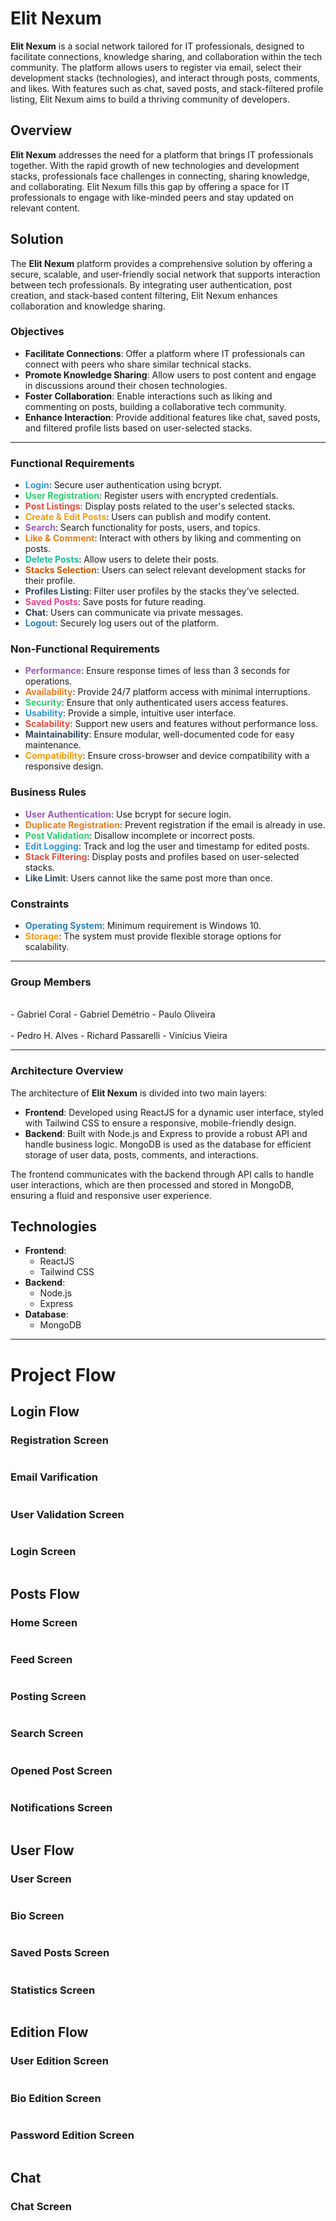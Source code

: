 # Elit Nexum

**Elit Nexum** is a social network tailored for IT professionals, designed to facilitate connections, knowledge sharing, and collaboration within the tech community. The platform allows users to register via email, select their development stacks (technologies), and interact through posts, comments, and likes. With features such as chat, saved posts, and stack-filtered profile listing, Elit Nexum aims to build a thriving community of developers.

## Overview

**Elit Nexum** addresses the need for a platform that brings IT professionals together. With the rapid growth of new technologies and development stacks, professionals face challenges in connecting, sharing knowledge, and collaborating. Elit Nexum fills this gap by offering a space for IT professionals to engage with like-minded peers and stay updated on relevant content.

## Solution

The **Elit Nexum** platform provides a comprehensive solution by offering a secure, scalable, and user-friendly social network that supports interaction between tech professionals. By integrating user authentication, post creation, and stack-based content filtering, Elit Nexum enhances collaboration and knowledge sharing.

### Objectives

- **Facilitate Connections**: Offer a platform where IT professionals can connect with peers who share similar technical stacks.
- **Promote Knowledge Sharing**: Allow users to post content and engage in discussions around their chosen technologies.
- **Foster Collaboration**: Enable interactions such as liking and commenting on posts, building a collaborative tech community.
- **Enhance Interaction**: Provide additional features like chat, saved posts, and filtered profile lists based on user-selected stacks.

---

### Functional Requirements

- <span style="color:#3498db;">**Login**</span>: Secure user authentication using bcrypt.
- <span style="color:#2ecc71;">**User Registration**</span>: Register users with encrypted credentials.
- <span style="color:#e74c3c;">**Post Listings**</span>: Display posts related to the user's selected stacks.
- <span style="color:#f39c12;">**Create & Edit Posts**</span>: Users can publish and modify content.
- <span style="color:#9b59b6;">**Search**</span>: Search functionality for posts, users, and topics.
- <span style="color:#e67e22;">**Like & Comment**</span>: Interact with others by liking and commenting on posts.
- <span style="color:#1abc9c;">**Delete Posts**</span>: Allow users to delete their posts.
- <span style="color:#d35400;">**Stacks Selection**</span>: Users can select relevant development stacks for their profile.
- <span style="color:#34495e;">**Profiles Listing**</span>: Filter user profiles by the stacks they’ve selected.
- <span style="color:#e84393;">**Saved Posts**</span>: Save posts for future reading.
- <span style="color:#2c3e50;">**Chat**</span>: Users can communicate via private messages.
- <span style="color:#2980b9;">**Logout**</span>: Securely log users out of the platform.

### Non-Functional Requirements

- <span style="color:#9b59b6;">**Performance**</span>: Ensure response times of less than 3 seconds for operations.
- <span style="color:#e67e22;">**Availability**</span>: Provide 24/7 platform access with minimal interruptions.
- <span style="color:#2ecc71;">**Security**</span>: Ensure that only authenticated users access features.
- <span style="color:#3498db;">**Usability**</span>: Provide a simple, intuitive user interface.
- <span style="color:#e74c3c;">**Scalability**</span>: Support new users and features without performance loss.
- <span style="color:#34495e;">**Maintainability**</span>: Ensure modular, well-documented code for easy maintenance.
- <span style="color:#f39c12;">**Compatibility**</span>: Ensure cross-browser and device compatibility with a responsive design.

### Business Rules

- <span style="color:#9b59b6;">**User Authentication**</span>: Use bcrypt for secure login.
- <span style="color:#e67e22;">**Duplicate Registration**</span>: Prevent registration if the email is already in use.
- <span style="color:#2ecc71;">**Post Validation**</span>: Disallow incomplete or incorrect posts.
- <span style="color:#3498db;">**Edit Logging**</span>: Track and log the user and timestamp for edited posts.
- <span style="color:#e74c3c;">**Stack Filtering**</span>: Display posts and profiles based on user-selected stacks.
- <span style="color:#34495e;">**Like Limit**</span>: Users cannot like the same post more than once.

### Constraints

- <span style="color:#2980b9;">**Operating System**</span>: Minimum requirement is Windows 10.
- <span style="color:#f39c12;">**Storage**</span>: The system must provide flexible storage options for scalability.

---

### Group Members
<div style="display: inline_block">
  <div><br>
    - Gabriel Coral
    - Gabriel Demétrio
    - Paulo Oliveira
  </div>
  <div><br>
    - Pedro H. Alves
    - Richard Passarelli
    - Vinícius Vieira
  </div>
</div>

---

### Architecture Overview

The architecture of **Elit Nexum** is divided into two main layers:

- **Frontend**: Developed using ReactJS for a dynamic user interface, styled with Tailwind CSS to ensure a responsive, mobile-friendly design.
- **Backend**: Built with Node.js and Express to provide a robust API and handle business logic. MongoDB is used as the database for efficient storage of user data, posts, comments, and interactions.

The frontend communicates with the backend through API calls to handle user interactions, which are then processed and stored in MongoDB, ensuring a fluid and responsive user experience.

## Technologies

- **Frontend**:
  - ReactJS
  - Tailwind CSS
- **Backend**:
  - Node.js
  - Express
- **Database**:
  - MongoDB

---

# Project Flow

## Login Flow

### Registration Screen

<img alt="" src="/Assets/TelaCadastro.png">

### Email Varification

<img alt="" src="/Assets/Email.png">

### User Validation Screen

<img alt="" src="/Assets/TelaValidacaoUsuario.png">

### Login Screen

<img alt="" src="/Assets/TelaLogin.png">

## Posts Flow

### Home Screen

<img alt="" src="/Assets/TelaHome.png">

### Feed Screen

<img alt="" src="/Assets/TelaFeed.png">

### Posting Screen

<img alt="" src="/Assets/TelaPostagem.png">

### Search Screen

<img alt="" src="/Assets/TelaPesquisa.png">

### Opened Post Screen

<img alt="" src="/Assets/PostagemAberta.png">

### Notifications Screen

<img alt="" src="/Assets/TelaNotificacao.png">

## User Flow

### User Screen

<img alt="" src="/Assets/telaUsuario.png">

### Bio Screen

<img alt="" src="/Assets/TelaSobre.png">

### Saved Posts Screen

<img alt="" src="/Assets/TelaSalvos.png">

### Statistics Screen

<img alt="" src="/Assets/TelaEstatisticas.png">

## Edition Flow

### User Edition Screen

<img alt="" src="/Assets/TelaEdicaoUsuario.png">

### Bio Edition Screen

<img alt="" src="/Assets/TelaEdicaoBio.png">

### Password Edition Screen

<img alt="" src="/Assets/TelaEdicaoSenha.png">

## Chat

### Chat Screen

<img alt="" src="/Assets/TelaChat.png">
